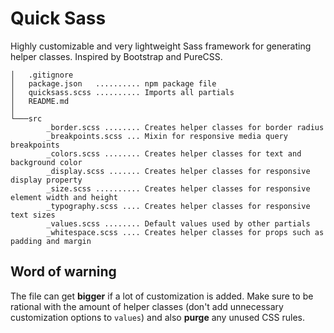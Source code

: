 # Quick Sass

Highly customizable and very lightweight Sass framework for generating helper classes. Inspired by Bootstrap and PureCSS.

```
│   .gitignore
│   package.json   .......... npm package file
│   quicksass.scss .......... Imports all partials
│   README.md
│   
└───src
        _border.scss ........ Creates helper classes for border radius
        _breakpoints.scss ... Mixin for responsive media query breakpoints
        _colors.scss ........ Creates helper classes for text and background color
        _display.scss ....... Creates helper classes for responsive display property
        _size.scss .......... Creates helper classes for responsive element width and height
        _typography.scss .... Creates helper classes for responsive text sizes
        _values.scss ........ Default values used by other partials
        _whitespace.scss .... Creates helper classes for props such as padding and margin
```

## Word of warning

The file can get **bigger** if a lot of customization is added. Make sure to be rational with the amount of helper classes (don't add unnecessary customization options to `values`) and also **purge** any unused CSS rules.